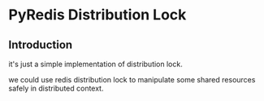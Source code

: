 # PyRedis Distribution Lock

## Introduction

it's just a simple implementation of distribution lock.

we could use redis distribution lock to manipulate some shared resources safely in distributed context.

